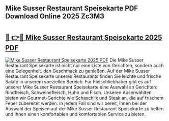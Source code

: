 ## Mike Susser Restaurant Speisekarte PDF Download Online 2025 Zc3M3

# <h2><a href="http://gccy69m.nevu.top/?p=Mike+Susser+Restaurant+Speisekarte">🔗 👉🔴 Mike Susser Restaurant Speisekarte 2025 PDF</a></h2>

[![Mike Susser Restaurant Speisekarte 2025 PDF](https://i.imgur.com/dBaPXMq.png)](http://gccy69m.nevu.top/?p=Mike+Susser+Restaurant+Speisekarte)
Die Mike Susser Restaurant Speisekarte ist nicht nur eine Liste von Gerichten, sondern auch eine Gelegenheit, den Geschmack zu genießen. Auf der Mike Susser Restaurant Speisekarte unseres Restaurants finden Sie leichte und frische Salate in unserem speziellen Bereich. Für Fleischliebhaber gibt es auf unserer Mike Susser Restaurant Speisekarte eine Auswahl an Gerichten: Rindfleisch, Schweinefleisch, Huhn und Fisch. Unseren Auserwählten bieten wir Gourmet-Gerichte wie Schaschlik und Steak an, die auf frischem Feuer zubereitet werden. In jedem Fall sind wir bereit, Ihnen bei der Auswahl der Speisen auf der Mike Susser Restaurant Speisekarte zu helfen und Ihnen einen komfortablen und komfortablen Service zu bieten.
